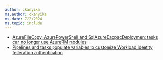 ```yaml
---
author: ckanyika
ms.author: ckanyika
ms.date: 7/2/2024
ms.topic: include
---
```


- [AzureFileCopy, AzurePowerShell and SqlAzureDacpacDeployment tasks can no longer use AzureRM modules](#azurefilecopy-azurepowershell-and-sql-azuredacpacdeployment-tasks-can-no-longer-use-azurerm-modules)
- [Pipelines and tasks populate variables to customize Workload identity federation authentication](#pipelines-and-tasks-populate-variables-to-customize-workload-identity-federation-authentication)
